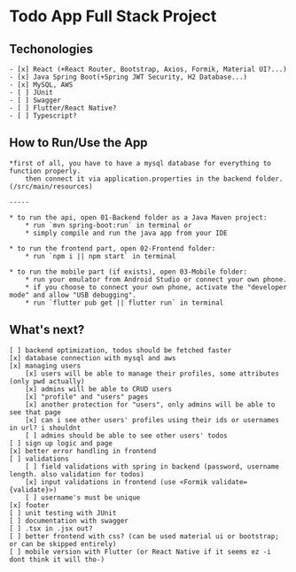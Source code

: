 # Todo App Full Stack Project 

## Techonologies
    - [x] React (+React Router, Bootstrap, Axios, Formik, Material UI?...) 
    - [x] Java Spring Boot(+Spring JWT Security, H2 Database...)
    - [x] MySQL, AWS
    - [ ] JUnit
    - [ ] Swagger
    - [ ] Flutter/React Native?
    - [ ] Typescript?

## How to Run/Use the App
    *first of all, you have to have a mysql database for everything to function properly.
        then connect it via application.properties in the backend folder.(/src/main/resources)
    
    -----

    * to run the api, open 01-Backend folder as a Java Maven project:
        * run `mvn spring-boot:run` in terminal or
        * simply compile and run the java app from your IDE
    
    * to run the frontend part, open 02-Frontend folder:
        * run `npm i || npm start` in terminal

    * to run the mobile part (if exists), open 03-Mobile folder:
        * run your emulator from Android Studio or connect your own phone.
        * if you choose to connect your own phone, activate the "developer mode" and allow "USB debugging".
        * run `flutter pub get || flutter run` in terminal

## What's next?
    [ ] backend optimization, todos should be fetched faster
    [x] database connection with mysql and aws
    [x] managing users
        [x] users will be able to manage their profiles, some attributes (only pwd actually)
        [x] admins will be able to CRUD users
        [x] "profile" and "users" pages
        [x] another protection for "users", only admins will be able to see that page
        [x] can i see other users' profiles using their ids or usernames in url? i shouldnt
        [ ] admins should be able to see other users' todos
    [ ] sign up logic and page
    [x] better error handling in frontend
    [ ] validations
        [ ] field validations with spring in backend (password, username length. also validation for todos)
        [x] input validations in frontend (use <Formik validate={validate}>)
        [ ] username's must be unique
    [x] footer
    [ ] unit testing with JUnit
    [ ] documentation with swagger
    [ ] .tsx in .jsx out?
    [ ] better frontend with css? (can be used material ui or bootstrap; or can be skipped entirely)
    [ ] mobile version with Flutter (or React Native if it seems ez -i dont think it will tho-)

